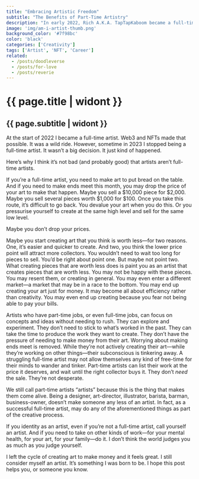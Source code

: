 ```yaml
---
title: "Embracing Artistic Freedom"
subtitle: "The Benefits of Part-Time Artistry"
description: "In early 2022, Rich A.K.A. TapTapKaboom became a full-time artist thanks to Web3 and NFTs. However, in 2023 he returned to part-time artistry without making a big fuss of it. He argues that being a full-time artist can lead to devaluing one's art due to financial pressure. Artists with other sources of income can explore ideas and concepts without rushing, producing higher-quality work and avoiding the pressure to sell quickly. He emphasizes that part-time artists are still artists and should embrace that identity without self-judgment."
image: 'img/am-i-artist-thumb.png'
background_color: '#7f98bc'
color: 'black'
categories: ['Creativity']
tags: ['Artist', 'NFT', 'Career']
related:
  - /posts/doodleverse
  - /posts/for-love
  - /posts/reverie
---
```

# {{ page.title | widont }}
## {{ page.subtitle | widont }}

At the start of 2022 I became a full-time artist. Web3 and NFTs made that possible. It was a wild ride. However, sometime in 2023 I stopped being a full-time artist. It wasn’t a big decision. It just kind of happened.

Here’s why I think it’s not bad (and probably good) that artists aren’t full-time artists.

If you’re a full-time artist, you need to make art to put bread on the table. And if you need to make ends meet this month, you may drop the price of your art to make that happen. Maybe you sell a $10,000 piece for $2,000. Maybe you sell several pieces worth $1,000 for $100. Once you take this route, it’s difficult to go back. You devalue your art when you do this. Or you pressurise yourself to create at the same high level and sell for the same low level.

Maybe you don’t drop your prices.

Maybe you start creating art that you think is worth less—for two reasons. One, it’s easier and quicker to create. And two, you think the lower price point will attract more collectors. You wouldn’t need to wait too long for pieces to sell. You’d be right about point one. But maybe not point two. What creating pieces that are worth less does is paint you as an artist that creates pieces that are worth less. You may not be happy with these pieces. You may resent them, or creating in general. You may even enter a different market—a market that may be in a race to the bottom. You may end up creating your art just for money. It may become all about efficiency rather than creativity. You may even end up creating because you fear not being able to pay your bills.

Artists who have part-time jobs, or even full-time jobs, can focus on concepts and ideas without needing to rush. They can explore and experiment. They don’t need to stick to what’s worked in the past. They can take the time to produce the work they want to create. They don’t have the pressure of needing to make money from their art. Worrying about making ends meet is removed. While they’re not actively creating their art—while they’re working on other things—their subconscious is tinkering away. A struggling full-time artist may not allow themselves any kind of free-time for their minds to wander and tinker. Part-time artists can list their work at the price it deserves, and wait until the right collector buys it. They don’t *need* the sale. They’re not desperate.

We still call part-time artists “artists” because this is the thing that makes them come alive. Being a designer, art-director, illustrator, barista, barman, business-owner, doesn’t make someone any less of an artist. In fact, as a successful full-time artist, may do any of the aforementioned things as part of the creative process.

If you identity as an artist, even if you’re not a full-time artist, call yourself an artist. And if you need to take on other kinds of work—for your mental health, for your art, for your family—do it. I don’t think the world judges you as much as you judge yourself.

I left the cycle of creating art to make money and it feels great. I still consider myself an artist. It’s something I was born to be. I hope this post helps you, or someone you know.